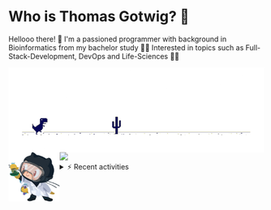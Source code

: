 # Who is Thomas Gotwig? 🤠

Hellooo there! 👋 I'm a passioned programmer with background in Bioinformatics from my bachelor study 👨‍🎓 Interested in topics such as Full-Stack-Development, DevOps and Life-Sciences 🧑‍💻

<img src="img/dino.webp" alt="dino + avatar" align="left">

<img src="img/octocat.webp" width="20%" align="left">
<img src="https://github-readme-stats.vercel.app/api?username=tgotwig&title_color=FA8C00&icon_color=CC5160&text_color=949CA5&bg_color=00000000&show_icons=true"/>


<details><summary>⚡️ Recent activities</summary>
  
<!--START_SECTION:activity-->
1. ❗️ Closed issue [#13](https://github.com/TGotwig/vidmerger/issues/13) in [TGotwig/vidmerger](https://github.com/TGotwig/vidmerger)
2. 🎉 Merged PR [#44](https://github.com/TGotwig/flippy-panda/pull/44) in [TGotwig/flippy-panda](https://github.com/TGotwig/flippy-panda)
3. 🗣 Commented on [#78](https://github.com/danielecook/Awesome-Bioinformatics/issues/78) in [danielecook/Awesome-Bioinformatics](https://github.com/danielecook/Awesome-Bioinformatics)
4. 🗣 Commented on [#29](https://github.com/TGotwig/flippy-panda/issues/29) in [TGotwig/flippy-panda](https://github.com/TGotwig/flippy-panda)
5. ❗️ Closed issue [#29](https://github.com/TGotwig/flippy-panda/issues/29) in [TGotwig/flippy-panda](https://github.com/TGotwig/flippy-panda)
<!--END_SECTION:activity-->
  
</details>
